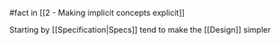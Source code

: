 #fact  in [[2 - Making implicit concepts explicit]]

Starting by [[Specification|Specs]] tend to make the [[Design]] simpler